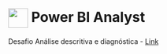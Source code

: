 <h1>
    <a href="https://www.dio.me/">
        <img align="center" width="40px" src="https://hermes.digitalinnovation.one/assets/diome/logo-minimized.png"></a>
    Power BI Analyst
</h1>
Desafio Análise descritiva e diagnóstica - <a href="[https://github.com/NizaoSilva/trilha-python-dio/blob/NizaoSilva/00%20-%20Fundamentos/desafio.py](https://github.com/NizaoSilva/power_bi_analyst/tree/main/M%C3%B3dulo%201/Primeiros%20passos%20com%20Power%20BI)">Link</a><br>
